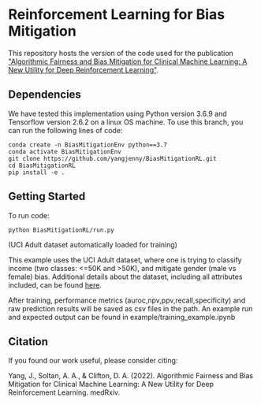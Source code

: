 # Reinforcement Learning for Bias Mitigation

This repository hosts the version of the code used for the publication ["Algorithmic Fairness and Bias Mitigation for Clinical Machine Learning: A New Utility for Deep Reinforcement Learning"](https://www.medrxiv.org/content/10.1101/2022.06.24.22276853v1). 

## Dependencies

We have tested this implementation using Python version 3.6.9 and Tensorflow version 2.6.2 on a linux OS machine. To use this branch, you can run the following lines of code:

```
conda create -n BiasMitigationEnv python==3.7
conda activate BiasMitigationEnv
git clone https://github.com/yangjenny/BiasMitigationRL.git
cd BiasMitigationRL
pip install -e .
```

## Getting Started

To run code: 

```
python BiasMitigationRL/run.py
```

(UCI Adult dataset automatically loaded for training)

This example uses the UCI Adult dataset, where one is trying to classify income (two classes: <=50K and >50K), and mitigate gender (male vs female) bias. Additional details about the dataset, including all attributes included, can be found [here](https://archive.ics.uci.edu/ml/datasets/Adult).

After training, performance metrics (auroc,npv,ppv,recall,specificity) and raw prediction results will be saved as csv files in the path. 
An example run and expected output can be found in example/training_example.ipynb

## Citation

If you found our work useful, please consider citing:

Yang, J., Soltan, A. A., & Clifton, D. A. (2022). Algorithmic Fairness and Bias Mitigation for Clinical Machine Learning: A New Utility for Deep Reinforcement Learning. medRxiv.


